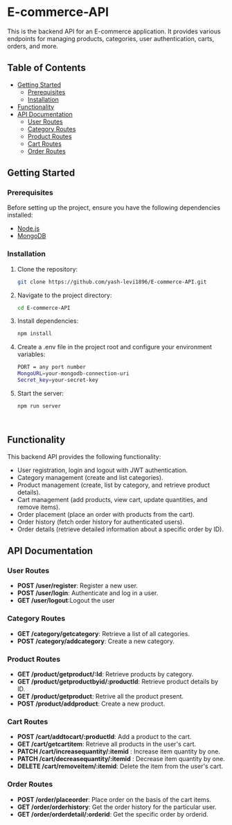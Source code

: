 # E-commerce-API

This is the backend API for an E-commerce application. It provides various endpoints for managing products, categories, user authentication, carts, orders, and more.

## Table of Contents

- [Getting Started](#getting-started)
  - [Prerequisites](#prerequisites)
  - [Installation](#installation)
- [Functionality](#functionality)
- [API Documentation](#api-documentation)
  - [User Routes](#user-routes)
  - [Category Routes](#category-routes)
  - [Product Routes](#product-routes)
  - [Cart Routes](#cart-routes)
  - [Order Routes](#order-routes)

## Getting Started

### Prerequisites

Before setting up the project, ensure you have the following dependencies installed:

- [Node.js](https://nodejs.org/)
- [MongoDB](https://www.mongodb.com/)

### Installation

1. Clone the repository:

   ```bash
   git clone https://github.com/yash-levi1896/E-commerce-API.git


2. Navigate to the project directory:

   ```bash
   cd E-commerce-API


3. Install dependencies:

   ```bash
   npm install


4. Create a .env file in the project root and configure your environment variables:

   ```bash
   PORT = any port number
   MongoURL=your-mongodb-connection-uri
   Secret_key=your-secret-key


5. Start the server:

   ```bash
   npm run server




## Functionality

This backend API provides the following functionality:

- User registration, login and logout with JWT authentication.
- Category management (create and list categories).
- Product management (create, list by category, and retrieve product details).
- Cart management (add products, view cart, update quantities, and remove items).
- Order placement (place an order with products from the cart).
- Order history (fetch order history for authenticated users).
- Order details (retrieve detailed information about a specific order by ID).


## API Documentation

### User Routes

- **POST /user/register**: Register a new user.
- **POST /user/login**: Authenticate and log in a user.
- **GET  /user/logout**:Logout the user 

### Category Routes

- **GET /category/getcategory**: Retrieve a list of all categories.
- **POST /category/addcategory**: Create a new category.

### Product Routes

- **GET /product/getproduct/:Id**: Retrieve products by category.
- **GET /product/getproductbyid/:productId**: Retrieve product details by ID.
- **GET /product/getproduct**: Retrive all the product present.
- **POST /product/addproduct**: Create a new product.

### Cart Routes

- **POST /cart/addtocart/:productId**: Add a product to the cart.
- **GET /cart/getcartitem**: Retrieve all products in the user's cart.
- **PATCH /cart/increasequantity/:itemid** : Increase item quantity by one.
- **PATCH /cart/decreasequantity/:itemid** : Decrease item quantity by one.
- **DELETE /cart/removeitem/:itemid**: Delete the item from the user's cart.

###  Order Routes

- **POST /order/placeorder**:  Place order on the basis of the cart items.
- **GET /order/orderhistory**: Get the order history for the particular user.
- **GET /order/orderdetail/:orderid**: Get the specific order by orderid.